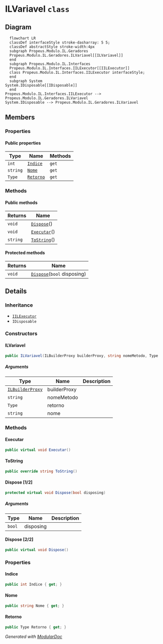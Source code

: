 # ILVariavel `class`

## Diagram
```mermaid
  flowchart LR
  classDef interfaceStyle stroke-dasharray: 5 5;
  classDef abstractStyle stroke-width:4px
  subgraph Propeus.Modulo.IL.Geradores
  Propeus.Modulo.IL.Geradores.ILVariavel[[ILVariavel]]
  end
  subgraph Propeus.Modulo.IL.Interfaces
  Propeus.Modulo.IL.Interfaces.IILExecutor[[IILExecutor]]
  class Propeus.Modulo.IL.Interfaces.IILExecutor interfaceStyle;
  end
  subgraph System
System.IDisposable[[IDisposable]]
  end
Propeus.Modulo.IL.Interfaces.IILExecutor --> Propeus.Modulo.IL.Geradores.ILVariavel
System.IDisposable --> Propeus.Modulo.IL.Geradores.ILVariavel
```

## Members
### Properties
#### Public  properties
| Type | Name | Methods |
| --- | --- | --- |
| `int` | [`Indice`](#indice) | `get` |
| `string` | [`Nome`](#nome) | `get` |
| `Type` | [`Retorno`](#retorno) | `get` |

### Methods
#### Public  methods
| Returns | Name |
| --- | --- |
| `void` | [`Dispose`](#dispose-22)() |
| `void` | [`Executar`](#executar)() |
| `string` | [`ToString`](#tostring)() |

#### Protected  methods
| Returns | Name |
| --- | --- |
| `void` | [`Dispose`](#dispose-12)(`bool` disposing) |

## Details
### Inheritance
 - [
`IILExecutor`
](./propeusmoduloilinterfaces-IILExecutor.md)
 - `IDisposable`

### Constructors
#### ILVariavel
```csharp
public ILVariavel(ILBuilderProxy builderProxy, string nomeMetodo, Type retorno, string nome)
```
##### Arguments
| Type | Name | Description |
| --- | --- | --- |
| [`ILBuilderProxy`](./propeusmoduloilproxy-ILBuilderProxy.md) | builderProxy |   |
| `string` | nomeMetodo |   |
| `Type` | retorno |   |
| `string` | nome |   |

### Methods
#### Executar
```csharp
public virtual void Executar()
```

#### ToString
```csharp
public override string ToString()
```

#### Dispose [1/2]
```csharp
protected virtual void Dispose(bool disposing)
```
##### Arguments
| Type | Name | Description |
| --- | --- | --- |
| `bool` | disposing |   |

#### Dispose [2/2]
```csharp
public virtual void Dispose()
```

### Properties
#### Indice
```csharp
public int Indice { get; }
```

#### Nome
```csharp
public string Nome { get; }
```

#### Retorno
```csharp
public Type Retorno { get; }
```

*Generated with* [*ModularDoc*](https://github.com/hailstorm75/ModularDoc)
